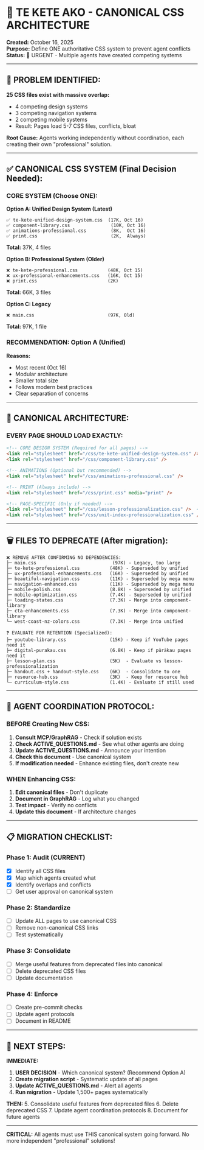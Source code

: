 # 🎨 TE KETE AKO - CANONICAL CSS ARCHITECTURE

**Created:** October 16, 2025  
**Purpose:** Define ONE authoritative CSS system to prevent agent conflicts  
**Status:** 🚨 URGENT - Multiple agents have created competing systems

---

## 🚨 PROBLEM IDENTIFIED:

**25 CSS files exist with massive overlap:**
- 4 competing design systems
- 3 competing navigation systems
- 2 competing mobile systems
- Result: Pages load 5-7 CSS files, conflicts, bloat

**Root Cause:** Agents working independently without coordination, each creating their own "professional" solution.

---

## ✅ CANONICAL CSS SYSTEM (Final Decision Needed):

### **CORE SYSTEM (Choose ONE):**

**Option A: Unified Design System (Latest)**
```
✅ te-kete-unified-design-system.css  (17K, Oct 16)
✅ component-library.css               (10K, Oct 16)
✅ animations-professional.css         (8K,  Oct 16)
✅ print.css                           (2K,  Always)
```
**Total:** 37K, 4 files

**Option B: Professional System (Older)**
```
❌ te-kete-professional.css           (48K, Oct 15)
❌ ux-professional-enhancements.css   (16K, Oct 15)
❌ print.css                          (2K)
```
**Total:** 66K, 3 files

**Option C: Legacy**
```
❌ main.css                           (97K, Old)
```
**Total:** 97K, 1 file

### **RECOMMENDATION: Option A (Unified)**
**Reasons:**
- Most recent (Oct 16)
- Modular architecture
- Smaller total size
- Follows modern best practices
- Clear separation of concerns

---

## 📂 CANONICAL ARCHITECTURE:

### **EVERY PAGE SHOULD LOAD EXACTLY:**

```html
<!-- CORE DESIGN SYSTEM (Required for all pages) -->
<link rel="stylesheet" href="/css/te-kete-unified-design-system.css" />
<link rel="stylesheet" href="/css/component-library.css" />

<!-- ANIMATIONS (Optional but recommended) -->
<link rel="stylesheet" href="/css/animations-professional.css" />

<!-- PRINT (Always include) -->
<link rel="stylesheet" href="/css/print.css" media="print" />

<!-- PAGE-SPECIFIC (Only if needed) -->
<link rel="stylesheet" href="/css/lesson-professionalization.css" />  <!-- Lessons only -->
<link rel="stylesheet" href="/css/unit-index-professionalization.css" />  <!-- Unit indexes only -->
```

---

## 🗑️ FILES TO DEPRECATE (After migration):

```
❌ REMOVE AFTER CONFIRMING NO DEPENDENCIES:
├─ main.css                            (97K) - Legacy, too large
├─ te-kete-professional.css           (48K) - Superseded by unified
├─ ux-professional-enhancements.css   (16K) - Superseded by unified
├─ beautiful-navigation.css           (11K) - Superseded by mega menu
├─ navigation-enhanced.css            (11K) - Superseded by mega menu
├─ mobile-polish.css                  (8.8K) - Superseded by unified
├─ mobile-optimization.css            (7.4K) - Superseded by unified
├─ loading-states.css                 (7.3K) - Merge into component-library
├─ cta-enhancements.css               (7.3K) - Merge into component-library
└─ west-coast-nz-colors.css           (7.3K) - Merge into unified

❓ EVALUATE FOR RETENTION (Specialized):
├─ youtube-library.css                (15K) - Keep if YouTube pages need it
├─ digital-purakau.css                (6.8K) - Keep if pūrākau pages need it
├─ lesson-plan.css                    (5K)  - Evaluate vs lesson-professionalization
├─ handout.css + handout-style.css    (6K)  - Consolidate to one
├─ resource-hub.css                   (3K)  - Keep for resource hub
└─ curriculum-style.css               (1.4K) - Evaluate if still used
```

---

## 🤝 AGENT COORDINATION PROTOCOL:

### **BEFORE Creating New CSS:**

1. **Consult MCP/GraphRAG** - Check if solution exists
2. **Check ACTIVE_QUESTIONS.md** - See what other agents are doing
3. **Update ACTIVE_QUESTIONS.md** - Announce your intention
4. **Check this document** - Use canonical system
5. **If modification needed** - Enhance existing files, don't create new

### **WHEN Enhancing CSS:**

1. **Edit canonical files** - Don't duplicate
2. **Document in GraphRAG** - Log what you changed
3. **Test impact** - Verify no conflicts
4. **Update this document** - If architecture changes

---

## 📋 MIGRATION CHECKLIST:

### **Phase 1: Audit (CURRENT)**
- [x] Identify all CSS files
- [x] Map which agents created what
- [x] Identify overlaps and conflicts
- [ ] Get user approval on canonical system

### **Phase 2: Standardize**
- [ ] Update ALL pages to use canonical CSS
- [ ] Remove non-canonical CSS links
- [ ] Test systematically

### **Phase 3: Consolidate**
- [ ] Merge useful features from deprecated files into canonical
- [ ] Delete deprecated CSS files
- [ ] Update documentation

### **Phase 4: Enforce**
- [ ] Create pre-commit checks
- [ ] Update agent protocols
- [ ] Document in README

---

## 🎯 NEXT STEPS:

**IMMEDIATE:**
1. **USER DECISION** - Which canonical system? (Recommend Option A)
2. **Create migration script** - Systematic update of all pages
3. **Update ACTIVE_QUESTIONS.md** - Alert all agents
4. **Run migration** - Update 1,500+ pages systematically

**THEN:**
5. Consolidate useful features from deprecated files
6. Delete deprecated CSS
7. Update agent coordination protocols
8. Document for future agents

---

**CRITICAL:** All agents must use THIS canonical system going forward. No more independent "professional" solutions!


